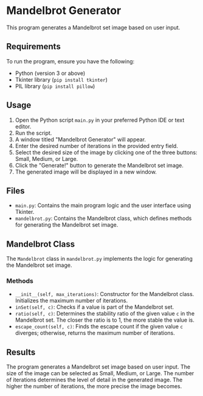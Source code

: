 # Mandelbrot Generator

This program generates a Mandelbrot set image based on user input.

## Requirements

To run the program, ensure you have the following:

- Python (version 3 or above)
- Tkinter library (`pip install tkinter`)
- PIL library (`pip install pillow`)

## Usage

1. Open the Python script `main.py` in your preferred Python IDE or text editor.
2. Run the script.
3. A window titled "Mandelbrot Generator" will appear.
4. Enter the desired number of iterations in the provided entry field.
5. Select the desired size of the image by clicking one of the three buttons: Small, Medium, or Large.
6. Click the "Generate!" button to generate the Mandelbrot set image.
7. The generated image will be displayed in a new window.

## Files

- `main.py`: Contains the main program logic and the user interface using Tkinter.
- `mandelbrot.py`: Contains the Mandelbrot class, which defines methods for generating the Mandelbrot set image.

## Mandelbrot Class

The `Mandelbrot` class in `mandelbrot.py` implements the logic for generating the Mandelbrot set image.

### Methods

- `__init__(self, max_iterations)`: Constructor for the Mandelbrot class. Initializes the maximum number of iterations.
- `inSet(self, c)`: Checks if a value is part of the Mandelbrot set.
- `ratio(self, c)`: Determines the stability ratio of the given value `c` in the Mandelbrot set. The closer the ratio is to 1, the more stable the value is.
- `escape_count(self, c)`: Finds the escape count if the given value `c` diverges; otherwise, returns the maximum number of iterations.

## Results

The program generates a Mandelbrot set image based on user input. The size of the image can be selected as Small, Medium, or Large. The number of iterations determines the level of detail in the generated image. The higher the number of iterations, the more precise the image becomes.

